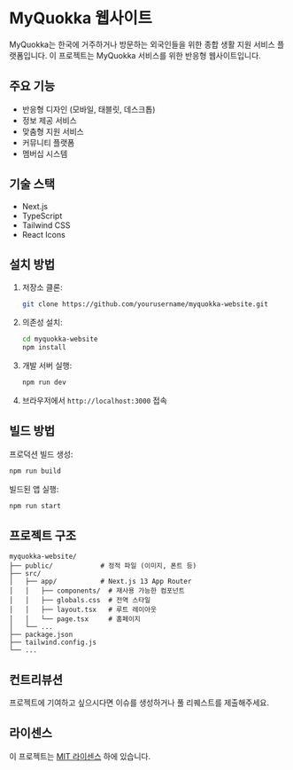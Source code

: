 # MyQuokka 웹사이트

MyQuokka는 한국에 거주하거나 방문하는 외국인들을 위한 종합 생활 지원 서비스 플랫폼입니다. 이 프로젝트는 MyQuokka 서비스를 위한 반응형 웹사이트입니다.

## 주요 기능

- 반응형 디자인 (모바일, 태블릿, 데스크톱)
- 정보 제공 서비스
- 맞춤형 지원 서비스
- 커뮤니티 플랫폼
- 멤버십 시스템

## 기술 스택

- Next.js
- TypeScript
- Tailwind CSS
- React Icons

## 설치 방법

1. 저장소 클론:
   ```bash
   git clone https://github.com/yourusername/myquokka-website.git
   ```

2. 의존성 설치:
   ```bash
   cd myquokka-website
   npm install
   ```

3. 개발 서버 실행:
   ```bash
   npm run dev
   ```

4. 브라우저에서 `http://localhost:3000` 접속

## 빌드 방법

프로덕션 빌드 생성:

```bash
npm run build
```

빌드된 앱 실행:

```bash
npm run start
```

## 프로젝트 구조

```
myquokka-website/
├── public/            # 정적 파일 (이미지, 폰트 등)
├── src/
│   ├── app/           # Next.js 13 App Router
│   │   ├── components/  # 재사용 가능한 컴포넌트
│   │   ├── globals.css  # 전역 스타일
│   │   ├── layout.tsx   # 루트 레이아웃
│   │   └── page.tsx     # 홈페이지
│   └── ...
├── package.json
├── tailwind.config.js
└── ...
```

## 컨트리뷰션

프로젝트에 기여하고 싶으시다면 이슈를 생성하거나 풀 리퀘스트를 제출해주세요.

## 라이센스

이 프로젝트는 [MIT 라이센스](LICENSE) 하에 있습니다. 